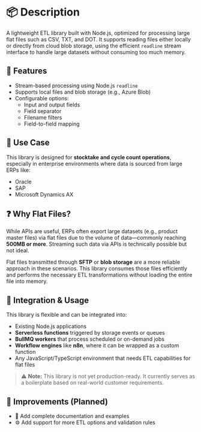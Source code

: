 # 📦 Description

A lightweight ETL library built with Node.js, optimized for processing large flat files such as CSV, TXT, and DOT. It supports reading files either locally or directly from cloud blob storage, using the efficient `readline` stream interface to handle large datasets without consuming too much memory.

## 🔧 Features

- Stream-based processing using Node.js `readline`
- Supports local files and blob storage (e.g., Azure Blob)
- Configurable options:
  - Input and output fields
  - Field separator
  - Filename filters
  - Field-to-field mapping

## 🧠 Use Case

This library is designed for **stocktake and cycle count operations**, especially in enterprise environments where data is sourced from large ERPs like:

- Oracle
- SAP
- Microsoft Dynamics AX

## ❓ Why Flat Files?

While APIs are useful, ERPs often export large datasets (e.g., product master files) via flat files due to the volume of data—commonly reaching **500MB or more**. Streaming such data via APIs is technically possible but not ideal.

Flat files transmitted through **SFTP** or **blob storage** are a more reliable approach in these scenarios. This library consumes those files efficiently and performs the necessary ETL transformations without loading the entire file into memory.

## 🧩 Integration & Usage

This library is flexible and can be integrated into:

- Existing Node.js applications
- **Serverless functions** triggered by storage events or queues
- **BullMQ workers** that process scheduled or on-demand jobs
- **Workflow engines** like **n8n**, where it can be wrapped as a custom function
- Any JavaScript/TypeScript environment that needs ETL capabilities for flat files

> ⚠️ **Note:** This library is not yet production-ready. It currently serves as a boilerplate based on real-world customer requirements.

## 🚧 Improvements (Planned)

- 📘 Add complete documentation and examples
- ⚙️ Add support for more ETL options and validation rules
